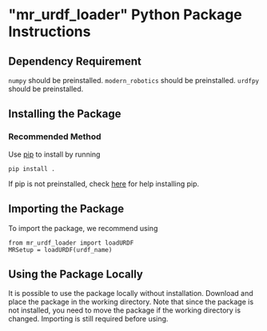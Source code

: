 # "mr_urdf_loader" Python Package Instructions #

## Dependency Requirement

`numpy` should be preinstalled.
`modern_robotics` should be preinstalled.
`urdfpy` should be preinstalled.

## Installing the Package ##

### Recommended Method ###

Use [pip](https://en.wikipedia.org/wiki/Pip_(package_manager)) to install by
running

```
pip install .
``` 

If pip is not preinstalled, check 
[here](https://pip.pypa.io/en/stable/installing/) for help installing pip. 

## Importing the Package ##

To import the package, we recommend using

```
from mr_urdf_loader import loadURDF
MRSetup = loadURDF(urdf_name)
```


## Using the Package Locally ##

It is possible to use the package locally without installation. Download and
place the package in the working directory. Note that since the package is 
not installed, you need to move the package if the working directory is
changed. Importing is still required before using.

